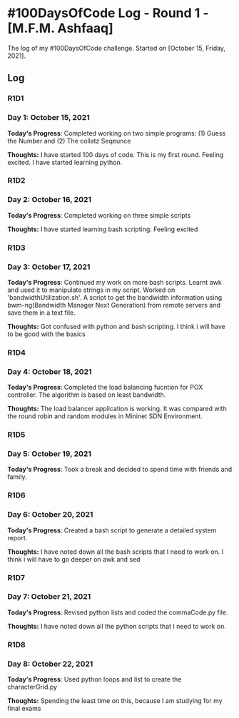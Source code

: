 # #100DaysOfCode Log - Round 1 - [M.F.M. Ashfaaq]

The log of my #100DaysOfCode challenge. Started on [October 15, Friday, 2021].

## Log

### R1D1 

### Day 1: October 15, 2021


**Today's Progress**: Completed working on two simple programs: (1) Guess the Number and (2) The collatz Seqeunce

**Thoughts:** I have started 100 days of code. This is my first round. Feeling excited. I have started learning python.


### R1D2 

### Day 2: October 16, 2021


**Today's Progress**: Completed working on three simple scripts

**Thoughts:** I have started learning bash scripting. Feeling excited

### R1D3 

### Day 3: October 17, 2021


**Today's Progress**: Continued my work on more bash scripts. Learnt awk and used it to manipulate strings in my script. Worked on 'bandwidthUtilization.sh'.
A script to get the bandwidth information using bwm-ng(Bandwidth Manager Next Generation) from remote servers and save them in a text file.

**Thoughts:** Got confused with python and bash scripting. I think i will have to be good with the basics



### R1D4 

### Day 4: October 18, 2021


**Today's Progress**: Completed the load balancing fucntion for POX controller. The algorithm is based on least bandwidth.

**Thoughts:** The load balancer application is working. It was compared with the round robin and random modules in Mininet SDN Environment.


### R1D5 

### Day 5: October 19, 2021


**Today's Progress**: Took a break and decided to spend time with friends and family.



### R1D6 

### Day 6: October 20, 2021


**Today's Progress**: Created a bash script to generate  a detailed system report.

**Thoughts:** I have noted down all the bash scripts that I need to work on. I think i will have to go deeper on awk and sed


### R1D7 

### Day 7: October 21, 2021


**Today's Progress**: Revised python lists and coded the commaCode.py file.

**Thoughts:** I have noted down all the python scripts that I need to work on. 


### R1D8 

### Day 8: October 22, 2021


**Today's Progress**: Used python loops and list to create the characterGrid.py

**Thoughts:** Spending the least time on this, because I am studying for my final exams



